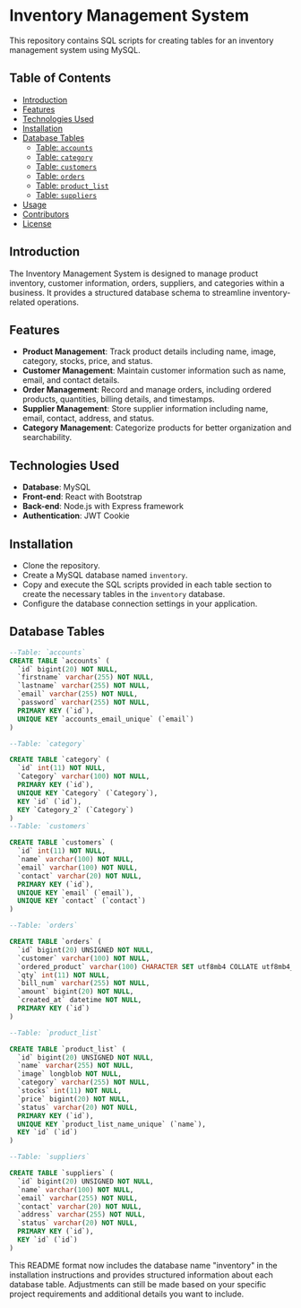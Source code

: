 # Inventory Management System

This repository contains SQL scripts for creating tables for an inventory management system using MySQL.

## Table of Contents

- [Introduction](#introduction)
- [Features](#features)
- [Technologies Used](#technologies-used)
- [Installation](#installation)
- [Database Tables](#database-tables)
  - [Table: `accounts`](#table-accounts)
  - [Table: `category`](#table-category)
  - [Table: `customers`](#table-customers)
  - [Table: `orders`](#table-orders)
  - [Table: `product_list`](#table-product_list)
  - [Table: `suppliers`](#table-suppliers)
- [Usage](#usage)
- [Contributors](#contributors)
- [License](#license)

## Introduction

The Inventory Management System is designed to manage product inventory, customer information, orders, suppliers, and categories within a business. It provides a structured database schema to streamline inventory-related operations.

## Features

- **Product Management**: Track product details including name, image, category, stocks, price, and status.
- **Customer Management**: Maintain customer information such as name, email, and contact details.
- **Order Management**: Record and manage orders, including ordered products, quantities, billing details, and timestamps.
- **Supplier Management**: Store supplier information including name, email, contact, address, and status.
- **Category Management**: Categorize products for better organization and searchability.

## Technologies Used

- **Database**: MySQL
- **Front-end**: React with Bootstrap
- **Back-end**: Node.js with Express framework
- **Authentication**: JWT Cookie

## Installation

- Clone the repository.
- Create a MySQL database named `inventory`.
- Copy and execute the SQL scripts provided in each table section to create the necessary tables in the `inventory` database.
- Configure the database connection settings in your application.

## Database Tables

```sql
--Table: `accounts`
CREATE TABLE `accounts` (
  `id` bigint(20) NOT NULL,
  `firstname` varchar(255) NOT NULL,
  `lastname` varchar(255) NOT NULL,
  `email` varchar(255) NOT NULL,
  `password` varchar(255) NOT NULL,
  PRIMARY KEY (`id`),
  UNIQUE KEY `accounts_email_unique` (`email`)
)

--Table: `category`

CREATE TABLE `category` (
  `id` int(11) NOT NULL,
  `Category` varchar(100) NOT NULL,
  PRIMARY KEY (`id`),
  UNIQUE KEY `Category` (`Category`),
  KEY `id` (`id`),
  KEY `Category_2` (`Category`)
)
--Table: `customers`

CREATE TABLE `customers` (
  `id` int(11) NOT NULL,
  `name` varchar(100) NOT NULL,
  `email` varchar(100) NOT NULL,
  `contact` varchar(20) NOT NULL,
  PRIMARY KEY (`id`),
  UNIQUE KEY `email` (`email`),
  UNIQUE KEY `contact` (`contact`)
)

--Table: `orders`

CREATE TABLE `orders` (
  `id` bigint(20) UNSIGNED NOT NULL,
  `customer` varchar(100) NOT NULL,
  `ordered_product` varchar(100) CHARACTER SET utf8mb4 COLLATE utf8mb4_bin NOT NULL,
  `qty` int(11) NOT NULL,
  `bill_num` varchar(255) NOT NULL,
  `amount` bigint(20) NOT NULL,
  `created_at` datetime NOT NULL,
  PRIMARY KEY (`id`)
)

--Table: `product_list`

CREATE TABLE `product_list` (
  `id` bigint(20) UNSIGNED NOT NULL,
  `name` varchar(255) NOT NULL,
  `image` longblob NOT NULL,
  `category` varchar(255) NOT NULL,
  `stocks` int(11) NOT NULL,
  `price` bigint(20) NOT NULL,
  `status` varchar(20) NOT NULL,
  PRIMARY KEY (`id`),
  UNIQUE KEY `product_list_name_unique` (`name`),
  KEY `id` (`id`)
)

--Table: `suppliers`

CREATE TABLE `suppliers` (
  `id` bigint(20) UNSIGNED NOT NULL,
  `name` varchar(100) NOT NULL,
  `email` varchar(255) NOT NULL,
  `contact` varchar(20) NOT NULL,
  `address` varchar(255) NOT NULL,
  `status` varchar(20) NOT NULL,
  PRIMARY KEY (`id`),
  KEY `id` (`id`)
)

```

This README format now includes the database name "inventory" in the installation instructions and provides structured information about each database table. Adjustments can still be made based on your specific project requirements and additional details you want to include.
